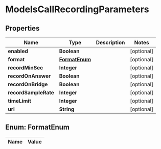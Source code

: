 

# ModelsCallRecordingParameters

## Properties

Name | Type | Description | Notes
------------ | ------------- | ------------- | -------------
**enabled** | **Boolean** |  |  [optional]
**format** | [**FormatEnum**](#FormatEnum) |  |  [optional]
**recordMinSec** | **Integer** |  |  [optional]
**recordOnAnswer** | **Boolean** |  |  [optional]
**recordOnBridge** | **Boolean** |  |  [optional]
**recordSampleRate** | **Integer** |  |  [optional]
**timeLimit** | **Integer** |  |  [optional]
**url** | **String** |  |  [optional]


## Enum: FormatEnum

Name | Value
---- | -----




